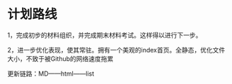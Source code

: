 # 计划路线

1，完成初步的材料组织，并完成期末材料考试。这样得以进行下一步。

2，进一步优化表现，使其常驻。拥有一个美观的index首页。全静态，优化文件大小，不致于被Github的网络速度拖累



更新链路：MD——html——list